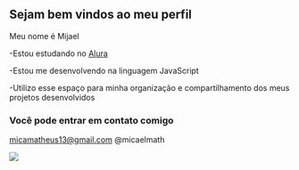 ## Sejam bem vindos ao meu perfil

Meu nome é Mijael

-Estou estudando no [Alura](www.Alura.com.br)

-Estou me desenvolvendo na linguagem JavaScript

-Utilizo esse espaço para minha organização e compartilhamento dos meus projetos desenvolvidos

### Você pode entrar em contato comigo

micamatheus13@gmail.com
@micaelmath

![](https://media1.tenor.com/m/vXDW7LtphsUAAAAC/spider-man-thumbs-up.gif)
